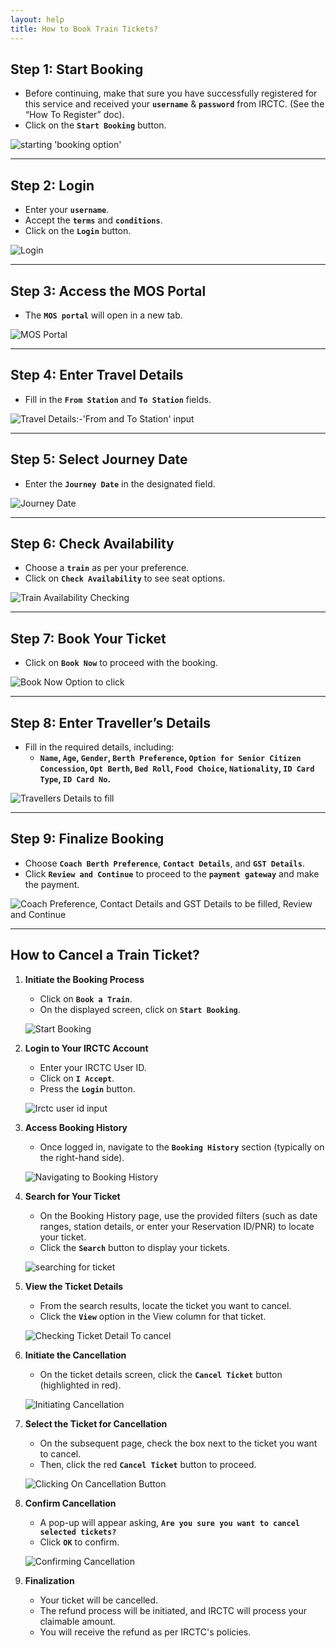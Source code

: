 ```yaml
---
layout: help
title: How to Book Train Tickets?
---
```


## **Step 1: Start Booking**

- Before continuing, make that sure you have successfully registered for this service and received your **`username`** & **`password`** from IRCTC. (See the “How To Register” doc).
- Click on the **`Start Booking`** button.

![starting 'booking option'](/home/ameya-bhargava/github_eko/empages/images/_help/train_booking/1.png)

---

## **Step 2: Login**

- Enter your **`username`**.
- Accept the **`terms`** and **`conditions`**.
- Click on the **`Login`** button.

![Login](/home/ameya-bhargava/github_eko/empages/images/_help/train_booking/2.png)

---

## **Step 3: Access the MOS Portal**

- The **`MOS portal`** will open in a new tab.

![MOS Portal](/home/ameya-bhargava/github_eko/empages/images/_help/train_booking/3.png)

---

## **Step 4: Enter Travel Details**

- Fill in the **`From Station`** and **`To Station`** fields.

![Travel Details:-'From and To Station' input](/home/ameya-bhargava/github_eko/empages/images/_help/train_booking/4.png)

---

## **Step 5: Select Journey Date**

- Enter the **`Journey Date`** in the designated field.

![Journey Date](/home/ameya-bhargava/github_eko/empages/images/_help/train_booking/5.png)

---

## **Step 6: Check Availability**

- Choose a **`train`** as per your preference.
- Click on **`Check Availability`** to see seat options.

![Train Availability Checking](/home/ameya-bhargava/github_eko/empages/images/_help/train_booking/6.png)

---

## **Step 7: Book Your Ticket**

- Click on **`Book Now`** to proceed with the booking.

![Book Now Option to click](/home/ameya-bhargava/github_eko/empages/images/_help/train_booking/7.png)

---

## **Step 8: Enter Traveller’s Details**

- Fill in the required details, including:
    - **`Name`, `Age`, `Gender`, `Berth Preference`, `Option for Senior Citizen Concession`, `Opt Berth`, `Bed Roll`, `Food Choice`, `Nationality`, `ID Card Type`, `ID Card No`.**

![Travellers Details to fill](/home/ameya-bhargava/github_eko/empages/images/_help/train_booking/8.png)

---

## **Step 9: Finalize Booking**

- Choose **`Coach Berth Preference`**, **`Contact Details`**, and **`GST Details`**.
- Click **`Review and Continue`** to proceed to the **`payment gateway`** and make the payment.

![Coach Preference, Contact Details and GST Details to be filled, Review and Continue](/home/ameya-bhargava/github_eko/empages/images/_help/train_booking/9.png)

---

## How to Cancel a Train Ticket?

1. **Initiate the Booking Process**
    - Click on **`Book a Train`**.
    - On the displayed screen, click on **`Start Booking`**.
    
    ![Start Booking](/home/ameya-bhargava/github_eko/empages/images/_help/train_booking/10.png)
    
2. **Login to Your IRCTC Account**
    - Enter your IRCTC User ID.
    - Click on **`I Accept`**.
    - Press the **`Login`** button.
    
    ![Irctc user id input](/home/ameya-bhargava/github_eko/empages/images/_help/train_booking/11.png)
    
3. **Access Booking History**
    - Once logged in, navigate to the **`Booking History`** section (typically on the right-hand side).
    
    ![Navigating to Booking History](/home/ameya-bhargava/github_eko/empages/images/_help/train_booking/12.png)
    
4. **Search for Your Ticket**
    - On the Booking History page, use the provided filters (such as date ranges, station details, or enter your Reservation ID/PNR) to locate your ticket.
    - Click the **`Search`** button to display your tickets.
    
    ![searching for ticket](/home/ameya-bhargava/github_eko/empages/images/_help/train_booking/13.png)
    
5. **View the Ticket Details**
    - From the search results, locate the ticket you want to cancel.
    - Click the **`View`** option in the View column for that ticket.
    
    ![Checking Ticket Detail To cancel](/home/ameya-bhargava/github_eko/empages/images/_help/train_booking/14.png)
    
6. **Initiate the Cancellation**
    - On the ticket details screen, click the **`Cancel Ticket`** button (highlighted in red).
    
    ![Initiating Cancellation](/home/ameya-bhargava/github_eko/empages/images/_help/train_booking/15.png)
    
7. **Select the Ticket for Cancellation**
    - On the subsequent page, check the box next to the ticket you want to cancel.
    - Then, click the red **`Cancel Ticket`** button to proceed.
    
    ![Clicking On Cancellation Button](/home/ameya-bhargava/github_eko/empages/images/_help/train_booking/16.png)
    
8. **Confirm Cancellation**
    - A pop-up will appear asking, **`Are you sure you want to cancel selected tickets?`**
    - Click **`OK`** to confirm.
    
    ![Confirming Cancellation](/home/ameya-bhargava/github_eko/empages/images/_help/train_booking/17.png)
    
9. **Finalization**
    - Your ticket will be cancelled.
    - The refund process will be initiated, and IRCTC will process your claimable amount.
    - You will receive the refund as per IRCTC's policies.